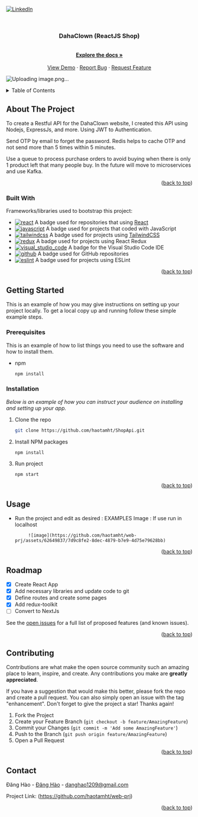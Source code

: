 
<a name="readme-top"></a>

<!-- PROJECT SHIELDS -->

[![LinkedIn][linkedin-shield]][linkedin-url]



<!-- PROJECT LOGO -->
<br />
<div align="center">
  <h3 align="center">DahaClown (ReactJS Shop)</h3>

  <p align="center">
    <br />
    <a href="https://github.com/haotamht/web-prj.git"><strong>Explore the docs »</strong></a>
    <br />
    <br />
    <a href="https://github.com/haotamht/web-prj.git">View Demo</a>
    ·
    <a href="https://github.com/haotamht/web-prj/issues">Report Bug</a>
    ·
    <a href="https://github.com/haotamht/web-prj/issues">Request Feature</a>
  </p>
</div>

![Uploading image.png…]()


<!-- TABLE OF CONTENTS -->
<details>
  <summary>Table of Contents</summary>
  <ol>
    <li>
      <a href="#about-the-project">About The Project</a>
    </li>
    <li>
      <a href="#getting-started">Getting Started</a>
      <ul>
        <li><a href="#prerequisites">Prerequisites</a></li>
        <li><a href="#installation">Installation</a></li>
      </ul>
    </li>
    <li><a href="#usage">Usage</a></li>
    <li><a href="#roadmap">Roadmap</a></li>
    <li><a href="#contributing">Contributing</a></li>
    <li><a href="#contact">Contact</a></li>
  </ol>
</details>



<!-- ABOUT THE PROJECT -->
## About The Project


To create a Restful API for the DahaClown website, I created this API using Nodejs, ExpressJs, and more.
Using JWT to Authentication.

Send OTP by email to forget the password. Redis helps to cache OTP and not send more than 5 times within 5 minutes.

Use a queue to process purchase orders to avoid buying when there is only 1 product left that many people buy. In the future will move to microservices and use Kafka.

<p align="right">(<a href="#readme-top">back to top</a>)</p>



### Built With

Frameworks/libraries used to bootstrap this project:

* [![react](./src/react.svg)](https://badges.aleen42.com/src/react.svg) A badge used for repositories that using [React](https://github.com/facebook/react)
* [![javascript](./src/javascript.svg)](https://badges.aleen42.com/src/javascript.svg) A badge used for projects that coded with JavaScript
* [![tailwindcss](./src/tailwindcss.svg)](https://badges.aleen42.com/src/tailwindcss.svg) A badge used for projects using [TailwindCSS](https://github.com/tailwindlabs/tailwindcss)
* [![redux](./src/redux.svg)](https://badges.aleen42.com/src/redux.svg) A badge used for projects using React Redux
* [![visual_studio_code](./src/visual_studio_code.svg)](https://badges.aleen42.com/src/visual_studio_code.svg) A badge for the Visual Studio Code IDE
* [![github](./src/github.svg)](https://badges.aleen42.com/src/github.svg) A badge used for GitHub repositories
* [![eslint](./src/eslint.svg)](https://badges.aleen42.com/src/eslint.svg) A badge used for projects using ESLint
 
<p align="right">(<a href="#readme-top">back to top</a>)</p>



<!-- GETTING STARTED -->
## Getting Started

This is an example of how you may give instructions on setting up your project locally.
To get a local copy up and running follow these simple example steps.

### Prerequisites

This is an example of how to list things you need to use the software and how to install them.
* npm
  ```sh
  npm install
  ```

### Installation

_Below is an example of how you can instruct your audience on installing and setting up your app._

1. Clone the repo
   ```sh
   git clone https://github.com/haotamht/ShopApi.git
   ```
2. Install NPM packages
   ```sh
   npm install
   ```
3. Run project
   ``` 
   npm start
   ```

<p align="right">(<a href="#readme-top">back to top</a>)</p>



<!-- USAGE EXAMPLES -->
## Usage

-  Run the project and edit as desired : 
EXAMPLES Image : If use run in localhost
           
            ![image](https://github.com/haotamht/web-prj/assets/62649837/7d9c8fe2-8dec-4879-b7e9-4d75e79628bb)



<p align="right">(<a href="#readme-top">back to top</a>)</p>



<!-- ROADMAP -->
## Roadmap

- [x] Create React App
- [x] Add necessary libraries and update code to git
- [x] Define routes and create some pages
- [x] Add redux-toolkit
- [ ] Convert to NextJs

See the [open issues](https://github.com/haotamht/web-prj/issues) for a full list of proposed features (and known issues).

<p align="right">(<a href="#readme-top">back to top</a>)</p>



<!-- CONTRIBUTING -->
## Contributing

Contributions are what make the open source community such an amazing place to learn, inspire, and create. Any contributions you make are **greatly appreciated**.

If you have a suggestion that would make this better, please fork the repo and create a pull request. You can also simply open an issue with the tag "enhancement".
Don't forget to give the project a star! Thanks again!

1. Fork the Project
2. Create your Feature Branch (`git checkout -b feature/AmazingFeature`)
3. Commit your Changes (`git commit -m 'Add some AmazingFeature'`)
4. Push to the Branch (`git push origin feature/AmazingFeature`)
5. Open a Pull Request

<p align="right">(<a href="#readme-top">back to top</a>)</p>




<!-- CONTACT -->
## Contact

Đăng Hào - [Đăng Hào](fb.com/haotamht) - danghao1209@gmail.com

Project Link: (https://github.com/haotamht/web-prj)

<p align="right">(<a href="#readme-top">back to top</a>)</p>




<!-- MARKDOWN LINKS & IMAGES -->
<!-- https://www.markdownguide.org/basic-syntax/#reference-style-links -->
[contributors-shield]: https://img.shields.io/github/contributors/othneildrew/Best-README-Template.svg?style=for-the-badge
[contributors-url]: https://github.com/othneildrew/Best-README-Template/graphs/contributors
[forks-shield]: https://img.shields.io/github/forks/othneildrew/Best-README-Template.svg?style=for-the-badge
[forks-url]: https://github.com/othneildrew/Best-README-Template/network/members
[stars-shield]: https://img.shields.io/github/stars/othneildrew/Best-README-Template.svg?style=for-the-badge
[stars-url]: https://github.com/haotamht/ShopApi.git
[issues-shield]: https://img.shields.io/github/issues/othneildrew/Best-README-Template.svg?style=for-the-badge
[issues-url]: https://github.com/haotamht/ShopApi/issues
[linkedin-shield]: https://img.shields.io/badge/-LinkedIn-black.svg?style=for-the-badge&logo=linkedin&colorB=555
[linkedin-url]: https://www.linkedin.com/in/h%C3%A0o-%C4%91%C4%83ng-7a5249203/
[Nodejs]: https://img.shields.io/badge/Nodejs-000000?style=for-the-badge&logo=Nodejs&logoColor=white
[Nodejs-url]: https://nodejs.org/
[Cloudinary]: https://img.shields.io/badge/Cloudinary-000000?style=for-the-badge&logo=Cloudinary&logoColor=white
[Cloudinary-url]: https://cloudinary.com/
[Mongooes]: https://img.shields.io/badge/Mongooes-000000?style=for-the-badge&logo=Mongooes&logoColor=white
[Mongooes-url]: https://mongoosejs.com/
[Redis]: https://img.shields.io/badge/Redis-DD0031?style=for-the-badge&logo=Redis&logoColor=white
[Redis-url]: https://redis.io/
[ExpressJs]: https://img.shields.io/badge/ExpressJs-000000?style=for-the-badge&logo=ExpressJs&logoColor=FF3E00
[ExpressJs-url]: https://expressjs.com/
